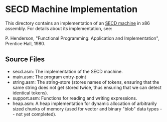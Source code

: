 SECD Machine Implementation
===========================

This directory contains an implementation of an
[SECD machine](http://en.wikipedia.org/wiki/SECD_machine) in x86 assembly.  For
details about its implementation, see:

  P. Henderson, "Functional Programming: Application and Implementation",
  Prentice Hall, 1980.


Source Files
------------

  - secd.asm:     The implementation of the SECD machine.
  - main.asm:     The program entry-point
  - string.asm:   The string-store (stores names of tokens, ensuring that the
                  same string does not get stored twice, thus ensuring that
				  we can detect identical tokens).
  - support.asm:  Functions for reading and writing expressions.
  - heap.asm:     A heap implementation for dynamic allocation of arbitrarily
                  sized chunks of memory (used for vector and binary "blob"
				  data types -- not yet completed).

